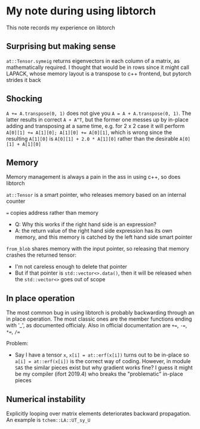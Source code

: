 # My note during using libtorch
This note records my experience on libtorch

## Surprising but making sense
`at::Tensor.symeig` returns eigenvectors in each column of a matrix, as mathematically required. I thought that would be in rows since it might call LAPACK, whose memory layout is a transpose to c++ frontend, but pytorch strides it back

## Shocking
`A += A.transpose(0, 1)` does not give you `A = A + A.transpose(0, 1)`. The latter results in correct `A + A^T`, but the former one messes up by in-place adding and transposing at a same time, e.g. for 2 x 2 case it will perform `A[0][1] += A[1][0]; A[1][0] += A[0][1]`, which is wrong since the resulting `A[1][0]` is `A[0][1] + 2.0 * A[1][0]` rather than the desirable `A[0][1] + A[1][0]`

## Memory
Memory management is always a pain in the ass in using c++, so does libtorch

`at::Tensor` is a smart pointer, who releases memory based on an internal counter

`=` copies address rather than memory
* Q: Why this works if the right hand side is an expression?
* A: the return value of the right hand side expression has its own memory, and this memory is catched by the left hand side smart pointer

`from_blob` shares memory with the input pointer, so releasing that memory crashes the returned tensor:
* I'm not careless enough to delete that pointer
* But if that pointer is `std::vector<>.data()`, then it will be released when the `std::vector<>` goes out of scope

## In place operation
The most common bug in using libtorch is probably backwarding through an in place operation. The most classic ones are the member functions ending with '_', as documented officialy. Also in official documentation are `+=`, `-=`, `*=`, `/=`

Problem:
* Say I have a tensor `x`, `x[i] = at::erf(x[i])` turns out to be in-place so `a[i] = at::erf(x[i])` is the correct way of coding. However, in module `SAS` the similar pieces exist but why gradient works fine? I guess it might be my compiler (ifort 2019.4) who breaks the "problematic" in-place pieces

## Numerical instability
Explicitly looping over matrix elements deteriorates backward propagation. An example is `tchem::LA::UT_sy_U`
